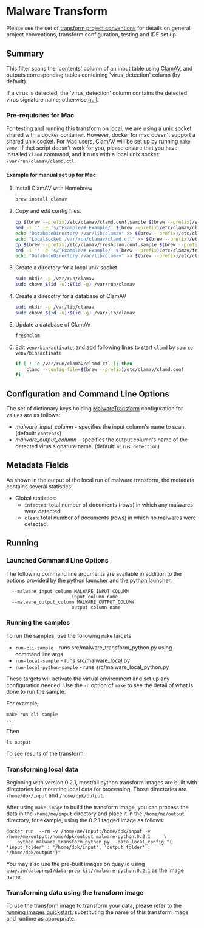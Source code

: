 # Malware Transform 
Please see the set of
[transform project conventions](../../../README.md#Transform-Project-Conventions)
for details on general project conventions, transform configuration,
testing and IDE set up.

## Summary 
This filter scans the 'contents' column of an input table using [ClamAV](https://www.clamav.net/), and outputs corresponding tables containing 'virus_detection' column (by default).

If a virus is detected, the 'virus_detection' column contains the detected virus signature name; otherwise [null](https://arrow.apache.org/docs/python/generated/pyarrow.null.html).

### Pre-requisites for Mac

For testing and running this transform on local, we are using a unix socket shared with a docker container.
However, docker for mac doesn't support a shared unix socket.
For Mac users, ClamAV will be set up by running `make venv`.
If thet script doesn't work for you, please ensure that you have installed `clamd` command, and it runs with a local unix socket: `/var/run/clamav/clamd.ctl`.

#### Example for manual set up for Mac:

1. Install ClamAV with Homebrew
    ```sh
    brew install clamav
    ```
1. Copy and edit config files.
    ```sh
    cp $(brew --prefix)/etc/clamav/clamd.conf.sample $(brew --prefix)/etc/clamav/clamd.conf
    sed -i '' -e 's/^Example/# Example/' $(brew --prefix)/etc/clamav/clamd.conf
    echo "DatabaseDirectory /var/lib/clamav" >> $(brew --prefix)/etc/clamav/clamd.conf
    echo "LocalSocket /var/run/clamav/clamd.ctl" >> $(brew --prefix)/etc/clamav/clamd.conf
    cp $(brew --prefix)/etc/clamav/freshclam.conf.sample $(brew --prefix)/etc/clamav/freshclam.conf
    sed -i '' -e 's/^Example/# Example/' $(brew --prefix)/etc/clamav/freshclam.conf
    echo "DatabaseDirectory /var/lib/clamav" >> $(brew --prefix)/etc/clamav/freshclam.conf
    ```
1. Create a directory for a local unix socket
    ```sh
    sudo mkdir -p /var/run/clamav
    sudo chown $(id -u):$(id -g) /var/run/clamav
    ```
1. Create a direcotry for a database of ClamAV
    ```sh
    sudo mkdir -p /var/lib/clamav
    sudo chown $(id -u):$(id -g) /var/lib/clamav
    ```
1. Update a database of ClamAV
    ```sh
    freshclam
    ```
1. Edit `venv/bin/activate`, and add following lines to start `clamd` by `source venv/bin/activate`
    ```sh
    if [ ! -e /var/run/clamav/clamd.ctl ]; then
        clamd --config-file=$(brew --prefix)/etc/clamav/clamd.conf
    fi
    ```

## Configuration and Command Line Options

The set of dictionary keys holding [MalwareTransform](src/malware_transform.py) 
configuration for values are as follows:

* _malware_input_column_ - specifies the input column's name to scan. (default: `contents`)
* _malware_output_column_ - specifies the output column's name of the detected virus signature name. (default: `virus_detection`)

## Metadata Fields
As shown in the output of the local run of malware transform, the metadata contains several statistics:
* Global statistics:  
  * `infected`: total number of documents (rows) in which any malwares were detected.   
  * `clean`: total number of documents (rows) in which no malwares were detected.

## Running

### Launched Command Line Options 
The following command line arguments are available in addition to 
the options provided by the [python launcher](../../../../data-processing-lib/doc/python-launcher-options.md)
and the [python launcher](../../../../data-processing-lib/doc/python-launcher-options.md).

```
  --malware_input_column MALWARE_INPUT_COLUMN
                        input column name
  --malware_output_column MALWARE_OUTPUT_COLUMN
                        output column name
```

### Running the samples
To run the samples, use the following `make` targets

* `run-cli-sample` - runs src/malware_transform_python.py using command line args
* `run-local-sample` - runs src/malware_local.py
* `run-local-python-sample` - runs src/malware_local_python.py

These targets will activate the virtual environment and set up any configuration needed.
Use the `-n` option of `make` to see the detail of what is done to run the sample.

For example, 
```shell
make run-cli-sample
...
```
Then 
```shell
ls output
```
To see results of the transform.

### Transforming local data 

Beginning with version 0.2.1, most/all python transform images are built with directories for mounting local data for processing.
Those directories are `/home/dpk/input` and `/home/dpk/output`.

After using `make image` to build the transform image, you can process the data 
in the `/home/me/input` directory and place it in the `/home/me/output` directory, for example,  using the 0.2.1 tagged image as follows:

```shell
docker run  --rm -v /home/me/input:/home/dpk/input -v /home/me/output:/home/dpk/output malware-python:0.2.1 	\
	python malware_transform_python.py --data_local_config "{ 'input_folder' : '/home/dpk/input', 'output_folder' : '/home/dpk/output'}"
```

You may also use the pre-built images on quay.io using `quay.io/dataprep1/data-prep-kit//malware-python:0.2.1` as the image name.


### Transforming data using the transform image

To use the transform image to transform your data, please refer to the 
[running images quickstart](../../../../doc/quick-start/run-transform-image.md),
substituting the name of this transform image and runtime as appropriate.
